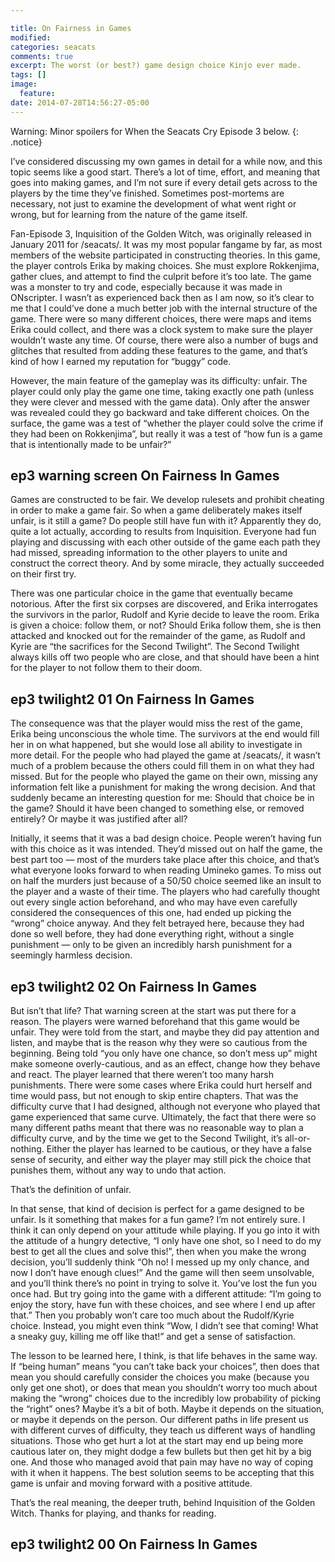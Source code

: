 ```yaml
---

title: On Fairness in Games
modified:
categories: seacats
comments: true
excerpt: The worst (or best?) game design choice Kinjo ever made.
tags: []
image:
  feature:
date: 2014-07-28T14:56:27-05:00
---
```


Warning: Minor spoilers for When the Seacats Cry Episode 3 below.
{: .notice}

I’ve considered discussing my own games in detail for a while now, and this topic seems like a good start. There’s a lot of time, effort, and meaning that goes into making games, and I’m not sure if every detail gets across to the players by the time they’ve finished. Sometimes post-mortems are necessary, not just to examine the development of what went right or wrong, but for learning from the nature of the game itself.

Fan-Episode 3, Inquisition of the Golden Witch, was originally released in January 2011 for /seacats/. It was my most popular fangame by far, as most members of the website participated in constructing theories. In this game, the player controls Erika by making choices. She must explore Rokkenjima, gather clues, and attempt to find the culprit before it’s too late. The game was a monster to try and code, especially because it was made in ONscripter. I wasn’t as experienced back then as I am now, so it’s clear to me that I could’ve done a much better job with the internal structure of the game. There were so many different choices, there were maps and items Erika could collect, and there was a clock system to make sure the player wouldn’t waste any time. Of course, there were also a number of bugs and glitches that resulted from adding these features to the game, and that’s kind of how I earned my reputation for “buggy” code.

However, the main feature of the gameplay was its difficulty: unfair. The player could only play the game one time, taking exactly one path (unless they were clever and messed with the game data). Only after the answer was revealed could they go backward and take different choices. On the surface, the game was a test of “whether the player could solve the crime if they had been on Rokkenjima”, but really it was a test of “how fun is a game that is intentionally made to be unfair?”

## ep3 warning screen On Fairness In Games

Games are constructed to be fair. We develop rulesets and prohibit cheating in order to make a game fair. So when a game deliberately makes itself unfair, is it still a game? Do people still have fun with it? Apparently they do, quite a lot actually, according to results from Inquisition. Everyone had fun playing and discussing with each other outside of the game each path they had missed, spreading information to the other players to unite and construct the correct theory. And by some miracle, they actually succeeded on their first try.

There was one particular choice in the game that eventually became notorious. After the first six corpses are discovered, and Erika interrogates the survivors in the parlor, Rudolf and Kyrie decide to leave the room. Erika is given a choice: follow them, or not? Should Erika follow them, she is then attacked and knocked out for the remainder of the game, as Rudolf and Kyrie are “the sacrifices for the Second Twilight”. The Second Twilight always kills off two people who are close, and that should have been a hint for the player to not follow them to their doom.

## ep3 twilight2 01 On Fairness In Games

The consequence was that the player would miss the rest of the game, Erika being unconscious the whole time. The survivors at the end would fill her in on what happened, but she would lose all ability to investigate in more detail. For the people who had played the game at /seacats/, it wasn’t much of a problem because the others could fill them in on what they had missed. But for the people who played the game on their own, missing any information felt like a punishment for making the wrong decision. And that suddenly became an interesting question for me: Should that choice be in the game? Should it have been changed to something else, or removed entirely? Or maybe it was justified after all?

Initially, it seems that it was a bad design choice. People weren’t having fun with this choice as it was intended. They’d missed out on half the game, the best part too — most of the murders take place after this choice, and that’s what everyone looks forward to when reading Umineko games. To miss out on half the murders just because of a 50/50 choice seemed like an insult to the player and a waste of their time. The players who had carefully thought out every single action beforehand, and who may have even carefully considered the consequences of this one, had ended up picking the “wrong” choice anyway. And they felt betrayed here, because they had done so well before, they had done everything right, without a single punishment — only to be given an incredibly harsh punishment for a seemingly harmless decision.

## ep3 twilight2 02 On Fairness In Games

But isn’t that life? That warning screen at the start was put there for a reason. The players were warned beforehand that this game would be unfair. They were told from the start, and maybe they did pay attention and listen, and maybe that is the reason why they were so cautious from the beginning. Being told “you only have one chance, so don’t mess up” might make someone overly-cautious, and as an effect, change how they behave and react. The player learned that there weren’t too many harsh punishments. There were some cases where Erika could hurt herself and time would pass, but not enough to skip entire chapters. That was the difficulty curve that I had designed, although not everyone who played that game experienced that same curve. Ultimately, the fact that there were so many different paths meant that there was no reasonable way to plan a difficulty curve, and by the time we get to the Second Twilight, it’s all-or-nothing. Either the player has learned to be cautious, or they have a false sense of security, and either way the player may still pick the choice that punishes them, without any way to undo that action.

That’s the definition of unfair.

In that sense, that kind of decision is perfect for a game designed to be unfair. Is it something that makes for a fun game? I’m not entirely sure. I think it can only depend on your attitude while playing. If you go into it with the attitude of a hungry detective, “I only have one shot, so I need to do my best to get all the clues and solve this!”, then when you make the wrong decision, you’ll suddenly think “Oh no! I messed up my only chance, and now I don’t have enough clues!” And the game will then seem unsolvable, and you’ll think there’s no point in trying to solve it. You’ve lost the fun you once had. But try going into the game with a different attitude: “I’m going to enjoy the story, have fun with these choices, and see where I end up after that.” Then you probably won’t care too much about the Rudolf/Kyrie choice. Instead, you might even think “Wow, I didn’t see that coming! What a sneaky guy, killing me off like that!” and get a sense of satisfaction.

The lesson to be learned here, I think, is that life behaves in the same way. If “being human” means “you can’t take back your choices”, then does that mean you should carefully consider the choices you make (because you only get one shot), or does that mean you shouldn’t worry too much about making the “wrong” choices due to the incredibly low probability of picking the “right” ones? Maybe it’s a bit of both. Maybe it depends on the situation, or maybe it depends on the person. Our different paths in life present us with different curves of difficulty, they teach us different ways of handling situations. Those who get hurt a lot at the start may end up being more cautious later on, they might dodge a few bullets but then get hit by a big one. And those who managed avoid that pain may have no way of coping with it when it happens. The best solution seems to be accepting that this game is unfair and moving forward with a positive attitude.

That’s the real meaning, the deeper truth, behind Inquisition of the Golden Witch.
Thanks for playing, and thanks for reading.

## ep3 twilight2 00 On Fairness In Games
